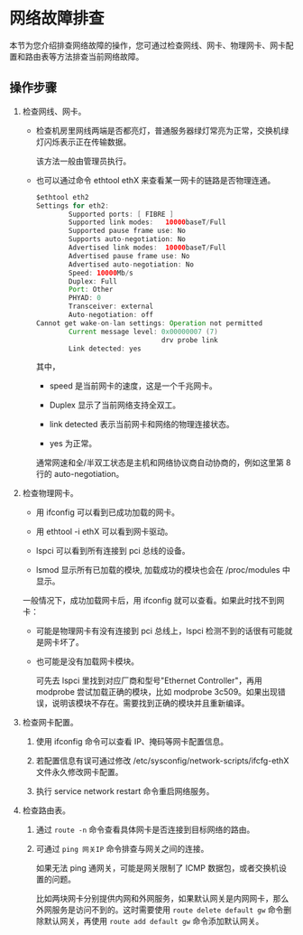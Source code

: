 网络故障排查
===========================

本节为您介绍排查网络故障的操作，您可通过检查网线、网卡、物理网卡、网卡配置和路由表等方法排查当前网络故障。

操作步骤
-------------------------

1. 检查网线、网卡。

   * 检查机房里网线两端是否都亮灯，普通服务器绿灯常亮为正常，交换机绿灯闪烁表示正在传输数据。

     该方法一般由管理员执行。


   * 也可以通过命令 ethtool ethX 来查看某一网卡的链路是否物理连通。

     ```java
     $ethtool eth2
     Settings for eth2:
             Supported ports: [ FIBRE ]
             Supported link modes:   10000baseT/Full
             Supported pause frame use: No
             Supports auto-negotiation: No
             Advertised link modes:  10000baseT/Full
             Advertised pause frame use: No
             Advertised auto-negotiation: No
             Speed: 10000Mb/s
             Duplex: Full
             Port: Other
             PHYAD: 0
             Transceiver: external
             Auto-negotiation: off
     Cannot get wake-on-lan settings: Operation not permitted
             Current message level: 0x00000007 (7)
                                    drv probe link
             Link detected: yes
     ```



     其中，
     * speed 是当前网卡的速度，这是一个千兆网卡。



     * Duplex 显示了当前网络支持全双工。



     * link detected 表示当前网卡和网络的物理连接状态。



     * yes 为正常。






     通常网速和全/半双工状态是主机和网络协议商自动协商的，例如这里第 8 行的 auto-negotiation。





2. 检查物理网卡。

   * 用 ifconfig 可以看到已成功加载的网卡。



   * 用 ethtool -i ethX 可以看到网卡驱动。



   * lspci 可以看到所有连接到 pci 总线的设备。



   * lsmod 显示所有已加载的模块, 加载成功的模块也会在 /proc/modules 中显示。






   一般情况下，成功加载网卡后，用 ifconfig 就可以查看。如果此时找不到网卡：
   * 可能是物理网卡有没有连接到 pci 总线上，lspci 检测不到的话很有可能就是网卡坏了。



   * 也可能是没有加载网卡模块。

     可先去 lspci 里找到对应厂商和型号"Ethernet Controller"，再用 modprobe 尝试加载正确的模块，比如 modprobe 3c509。如果出现错误，说明该模块不存在。需要找到正确的模块并且重新编译。





3. 检查网卡配置。

   1. 使用 ifconfig 命令可以查看 IP、掩码等网卡配置信息。



   2. 若配置信息有误可通过修改 /etc/sysconfig/network-scripts/ifcfg-ethX 文件永久修改网卡配置。



   3. 执行 service network restart 命令重启网络服务。






4. 检查路由表。

   1. 通过 `route -n` 命令查看具体网卡是否连接到目标网络的路由。



   2. 可通过 `ping 网关IP` 命令排查与网关之间的连接。

      如果无法 ping 通网关，可能是网关限制了 ICMP 数据包，或者交换机设置的问题。

      比如两块网卡分别提供内网和外网服务，如果默认网关是内网网卡，那么外网服务是访问不到的。这时需要使用 `route delete default gw` 命令删除默认网关，再使用 `route add default gw` 命令添加默认网关。
